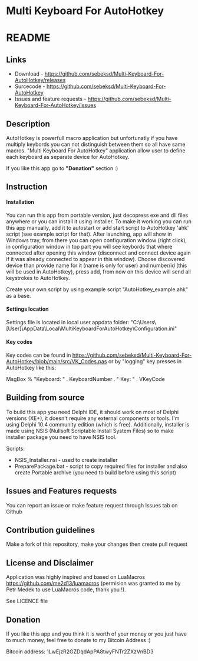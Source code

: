 # Multi Keyboard For AutoHotkey #


# README #

## Links ##

* Download - https://github.com/sebeksd/Multi-Keyboard-For-AutoHotkey/releases
* Surcecode - https://github.com/sebeksd/Multi-Keyboard-For-AutoHotkey
* Issues and feature requests - https://github.com/sebeksd/Multi-Keyboard-For-AutoHotkey/issues


## Description ##
AutoHotkey is powerfull macro application but unfortunatly if you have multiply keybords you can not distinguish between them so all have same macros.
"Multi Keyboard For AutoHotkey" application allow user to define each keyboard as separate device for AutoHotkey.

If you like this app go to **"Donation"** section :)

## Instruction ##

#### Installation ####
You can run this app from portable version, just decopress exe and dll files anywhere or you can install it using installer.
To make it working you can run this app manually, add it to autostart or add start script to AutoHotkey 'ahk' script (see example script for that).
After launching, app will show in Windows tray, from there you can open configuration window (right click), in configuration window in top part you will see keybords that where connected after opening this window (disconnect and connect device again if it was already connected to appear in this window). Choose discovered device than provide name for it (name is only for user) and number/id (this will be used in AutoHotkey), press add, from now on this device will send all keystrokes to AutoHotkey.

Create your own script by using example script "AutoHotkey_example.ahk" as a base.

#### Settings location ####
Settings file is located in local user appdata folder:
"C:\Users\\[User]\AppData\Local\MultiKeyboardForAutoHotkey\Configuration.ini"

#### Key codes ####
Key codes can be found in https://github.com/sebeksd/Multi-Keyboard-For-AutoHotkey/blob/main/src/VK_Codes.pas
or by "logging" key presses in AutoHotkey like this:

MsgBox % "Keyboard: " . KeyboardNumber . " Key: " . VKeyCode

## Building from source ##

To build this app you need Delphi IDE, it should work on most of Delphi versions (XE+), it doesn't require any external components or tools. I'm using Delphi 10.4 community edition (which is free).
Additionally, installer is made using NSIS (Nullsoft Scriptable Install System Files) so to make installer package you need to have NSIS tool.

Scripts:
- NSIS_Installer.nsi - used to create installer
- PreparePackage.bat - script to copy required files for installer and also create Portable archive (you need to build before using this script)

## Issues and Features requests ##

You can report an issue or make feature request through Issues tab on Github

## Contribution guidelines ##

Make a fork of this repository, make your changes then create pull request

## License and Disclaimer ##
Application was highly inspired and based on LuaMacros https://github.com/me2d13/luamacros (permision was granted to me by Petr Medek to use LuaMacros code, thank you !).
	
See LICENCE file

## Donation ##
If you like this app and you think it is worth of your money or you just have to much money, feel free to donate to my Bitcoin Address :)

Bitcoin address: 1LwEjzR2GZDqdApPA8twyFNTr2ZXzVnBD3
